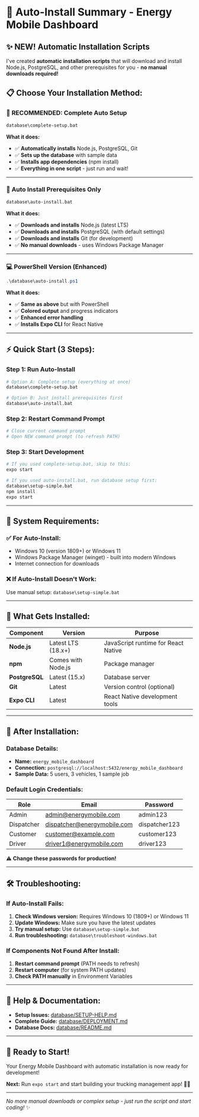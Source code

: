 # 🚀 Auto-Install Summary - Energy Mobile Dashboard

## ✨ NEW! Automatic Installation Scripts

I've created **automatic installation scripts** that will download and install Node.js, PostgreSQL, and other prerequisites for you - **no manual downloads required!**

## 📋 Choose Your Installation Method:

### 🎯 **RECOMMENDED: Complete Auto Setup**
```bash
database\complete-setup.bat
```
**What it does:**
- ✅ **Automatically installs** Node.js, PostgreSQL, Git
- ✅ **Sets up the database** with sample data
- ✅ **Installs app dependencies** (npm install)
- ✅ **Everything in one script** - just run and wait!

---

### 🔧 **Auto Install Prerequisites Only**
```bash
database\auto-install.bat
```
**What it does:**
- ✅ **Downloads and installs** Node.js (latest LTS)
- ✅ **Downloads and installs** PostgreSQL (with default settings)
- ✅ **Downloads and installs** Git (for development)
- ✅ **No manual downloads** - uses Windows Package Manager

---

### 💻 **PowerShell Version (Enhanced)**
```powershell
.\database\auto-install.ps1
```
**What it does:**
- ✅ **Same as above** but with PowerShell
- ✅ **Colored output** and progress indicators
- ✅ **Enhanced error handling**
- ✅ **Installs Expo CLI** for React Native

---

## ⚡ Quick Start (3 Steps):

### Step 1: Run Auto-Install
```bash
# Option A: Complete setup (everything at once)
database\complete-setup.bat

# Option B: Just install prerequisites first
database\auto-install.bat
```

### Step 2: Restart Command Prompt
```bash
# Close current command prompt
# Open NEW command prompt (to refresh PATH)
```

### Step 3: Start Development
```bash
# If you used complete-setup.bat, skip to this:
expo start

# If you used auto-install.bat, run database setup first:
database\setup-simple.bat
npm install
expo start
```

---

## 🎯 **System Requirements:**

### ✅ **For Auto-Install:**
- Windows 10 (version 1809+) or Windows 11
- Windows Package Manager (winget) - built into modern Windows
- Internet connection for downloads

### ❌ **If Auto-Install Doesn't Work:**
Use manual setup: `database\setup-simple.bat`

---

## 🔑 **What Gets Installed:**

| Component | Version | Purpose |
|-----------|---------|---------|
| **Node.js** | Latest LTS (18.x+) | JavaScript runtime for React Native |
| **npm** | Comes with Node.js | Package manager |
| **PostgreSQL** | Latest (15.x) | Database server |
| **Git** | Latest | Version control (optional) |
| **Expo CLI** | Latest | React Native development tools |

---

## 🎉 **After Installation:**

### **Database Details:**
- **Name:** `energy_mobile_dashboard`
- **Connection:** `postgresql://localhost:5432/energy_mobile_dashboard`
- **Sample Data:** 5 users, 3 vehicles, 1 sample job

### **Default Login Credentials:**
| Role | Email | Password |
|------|-------|----------|
| Admin | admin@energymobile.com | admin123 |
| Dispatcher | dispatcher@energymobile.com | dispatcher123 |
| Customer | customer@example.com | customer123 |
| Driver | driver1@energymobile.com | driver123 |

⚠️ **Change these passwords for production!**

---

## 🛠️ **Troubleshooting:**

### If Auto-Install Fails:
1. **Check Windows version:** Requires Windows 10 (1809+) or Windows 11
2. **Update Windows:** Make sure you have the latest updates
3. **Try manual setup:** Use `database\setup-simple.bat`
4. **Run troubleshooting:** `database\troubleshoot-windows.bat`

### If Components Not Found After Install:
1. **Restart command prompt** (PATH needs to refresh)
2. **Restart computer** (for system PATH updates)
3. **Check PATH manually** in Environment Variables

---

## 📖 **Help & Documentation:**

- **Setup Issues:** [database/SETUP-HELP.md](SETUP-HELP.md)
- **Complete Guide:** [database/DEPLOYMENT.md](DEPLOYMENT.md)
- **Database Docs:** [database/README.md](README.md)

---

## 🎯 **Ready to Start!**

Your Energy Mobile Dashboard with automatic installation is now ready for development! 

**Next:** Run `expo start` and start building your trucking management app! 🚛📱

---

*No more manual downloads or complex setup - just run the script and start coding!* ✨
